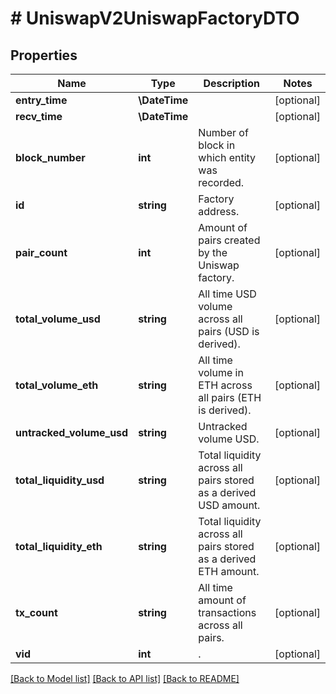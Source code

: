# # UniswapV2UniswapFactoryDTO

## Properties

Name | Type | Description | Notes
------------ | ------------- | ------------- | -------------
**entry_time** | **\DateTime** |  | [optional]
**recv_time** | **\DateTime** |  | [optional]
**block_number** | **int** | Number of block in which entity was recorded. | [optional]
**id** | **string** | Factory address. | [optional]
**pair_count** | **int** | Amount of pairs created by the Uniswap factory. | [optional]
**total_volume_usd** | **string** | All time USD volume across all pairs (USD is derived). | [optional]
**total_volume_eth** | **string** | All time volume in ETH across all pairs (ETH is derived). | [optional]
**untracked_volume_usd** | **string** | Untracked volume USD. | [optional]
**total_liquidity_usd** | **string** | Total liquidity across all pairs stored as a derived USD amount. | [optional]
**total_liquidity_eth** | **string** | Total liquidity across all pairs stored as a derived ETH amount. | [optional]
**tx_count** | **string** | All time amount of transactions across all pairs. | [optional]
**vid** | **int** | . | [optional]

[[Back to Model list]](../../README.md#models) [[Back to API list]](../../README.md#endpoints) [[Back to README]](../../README.md)
